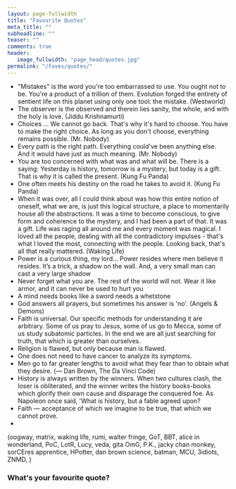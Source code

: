 ```yaml
---
layout: page-fullwidth
title: "Favourite Quotes"
meta_title: ""
subheadline: ""
teaser: ""
comments: true
header:
   image_fullwidth: "page_head/quotes.jpg"
permalink: "/faves/quotes/"
---
```


* "Mistakes" is the word you're too embarrassed to use. You ought not to be. You're a product of a trillion of them. Evolution forged the entirety of sentient life on this planet using only one tool: the mistake. (Westworld)
* The observer is the observed and therein lies sanity, the whole, and with the holy is love. (Jiddu Krishnamurti)
* Choices ... We cannot go back. That's why it's hard to choose. You have to make the right choice. As long as you don't choose, everything remains possible. (Mr. Nobody)
* Every path is the right path. Everything could've been anything else. And it would have just as much meaning. (Mr. Nobody)
* You are too concerned with what was and what will be. There is a saying: Yesterday is history, tomorrow is a mystery, but today is a gift. That is why it is called the present. (Kung Fu Panda)
* One often meets his destiny on the road he takes to avoid it. (Kung Fu Panda)
* When it was over, all I could think about was how this entire notion of oneself, what we are, is just this logical structure, a place to momentarily house all the abstractions. It was a time to become conscious, to give form and coherence to the mystery, and I had been a part of that. It was a gift. Life was raging all around me and every moment was magical. I loved all the people, dealing with all the contradictory impulses - that's what I loved the most, connecting with the people. Looking back, that's all that really mattered. (Waking Life)
* Power is a curious thing, my lord… Power resides where men believe it resides. It’s a trick, a shadow on the wall. And, a very small man can cast a very large shadow
* Never forget what you are. The rest of the world will not. Wear it like armor, and it can never be used to hurt you
* A mind needs books like a sword needs a whetstone
* God answers all prayers, but sometimes his answer is 'no'. (Angels & Demons)
* Faith is universal. Our specific methods for understanding it are arbitrary. Some of us pray to Jesus, some of us go to Mecca, some of us study subatomic particles. In the end we are all just searching for truth, that which is greater than ourselves.
* Religion is flawed, but only because man is flawed.
* One does not need to have cancer to analyze its symptoms.
* Men go to far greater lengths to avoid what they fear than to obtain what they desire. (― Dan Brown, The Da Vinci Code)
* History is always written by the winners. When two cultures clash, the loser is obliterated, and the winner writes the history books-books which glorify their own cause and disparage the conquered foe. As Napoleon once said, 'What is history, but a fable agreed upon?
* Faith ― acceptance of which we imagine to be true, that which we cannot prove.
* 

(oogway, matrix, waking life, rumi, walter fringe, GoT, BBT, alice in wonderland, PoC, LotR, Lucy, veda, gita OmG, P.K., jacky chan monkey, sorCEres apprentice, HPotter, dan brown science, batman, MCU,  3idiots, ZNMD, )

### What's your favourite quote?

